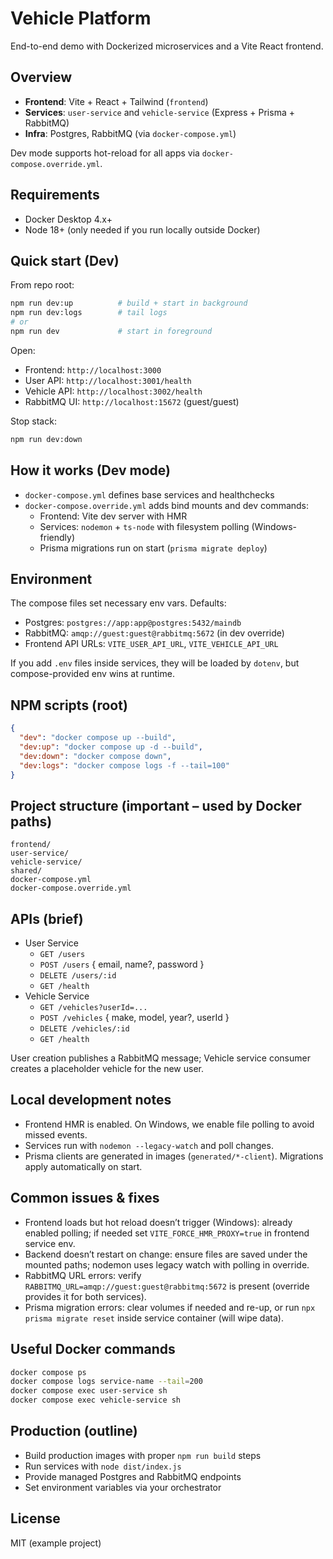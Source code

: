 # Vehicle Platform

End-to-end demo with Dockerized microservices and a Vite React frontend.

## Overview
- **Frontend**: Vite + React + Tailwind (`frontend`)
- **Services**: `user-service` and `vehicle-service` (Express + Prisma + RabbitMQ)
- **Infra**: Postgres, RabbitMQ (via `docker-compose.yml`)

Dev mode supports hot-reload for all apps via `docker-compose.override.yml`.

## Requirements
- Docker Desktop 4.x+
- Node 18+ (only needed if you run locally outside Docker)

## Quick start (Dev)
From repo root:

```bash
npm run dev:up          # build + start in background
npm run dev:logs        # tail logs
# or
npm run dev             # start in foreground
```

Open:
- Frontend: `http://localhost:3000`
- User API: `http://localhost:3001/health`
- Vehicle API: `http://localhost:3002/health`
- RabbitMQ UI: `http://localhost:15672` (guest/guest)

Stop stack:
```bash
npm run dev:down
```

## How it works (Dev mode)
- `docker-compose.yml` defines base services and healthchecks
- `docker-compose.override.yml` adds bind mounts and dev commands:
  - Frontend: Vite dev server with HMR
  - Services: `nodemon` + `ts-node` with filesystem polling (Windows-friendly)
  - Prisma migrations run on start (`prisma migrate deploy`)

## Environment
The compose files set necessary env vars. Defaults:
- Postgres: `postgres://app:app@postgres:5432/maindb`
- RabbitMQ: `amqp://guest:guest@rabbitmq:5672` (in dev override)
- Frontend API URLs: `VITE_USER_API_URL`, `VITE_VEHICLE_API_URL`

If you add `.env` files inside services, they will be loaded by `dotenv`, but compose-provided env wins at runtime.

## NPM scripts (root)
```json
{
  "dev": "docker compose up --build",
  "dev:up": "docker compose up -d --build",
  "dev:down": "docker compose down",
  "dev:logs": "docker compose logs -f --tail=100"
}
```

## Project structure (important – used by Docker paths)
```
frontend/
user-service/
vehicle-service/
shared/
docker-compose.yml
docker-compose.override.yml
```

## APIs (brief)
- User Service
  - `GET /users`
  - `POST /users` { email, name?, password }
  - `DELETE /users/:id`
  - `GET /health`
- Vehicle Service
  - `GET /vehicles?userId=...`
  - `POST /vehicles` { make, model, year?, userId }
  - `DELETE /vehicles/:id`
  - `GET /health`

User creation publishes a RabbitMQ message; Vehicle service consumer creates a placeholder vehicle for the new user.

## Local development notes
- Frontend HMR is enabled. On Windows, we enable file polling to avoid missed events.
- Services run with `nodemon --legacy-watch` and poll changes.
- Prisma clients are generated in images (`generated/*-client`). Migrations apply automatically on start.

## Common issues & fixes
- Frontend loads but hot reload doesn’t trigger (Windows): already enabled polling; if needed set `VITE_FORCE_HMR_PROXY=true` in frontend service env.
- Backend doesn’t restart on change: ensure files are saved under the mounted paths; nodemon uses legacy watch with polling in override.
- RabbitMQ URL errors: verify `RABBITMQ_URL=amqp://guest:guest@rabbitmq:5672` is present (override provides it for both services).
- Prisma migration errors: clear volumes if needed and re-up, or run `npx prisma migrate reset` inside service container (will wipe data).

## Useful Docker commands
```bash
docker compose ps
docker compose logs service-name --tail=200
docker compose exec user-service sh
docker compose exec vehicle-service sh
```

## Production (outline)
- Build production images with proper `npm run build` steps
- Run services with `node dist/index.js`
- Provide managed Postgres and RabbitMQ endpoints
- Set environment variables via your orchestrator

## License
MIT (example project)